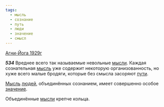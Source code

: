 ```yaml
---
tags:
  - мысль
  - сознание
  - путь
  - люди
  - значение
  - смысл
---
```


[Агни-Йога 1929г](https://127.0.0.1:4002/agni/1929)

___534___
Вреднее всего так называемые невольные [мысли](../../../tags/#[мысль](../../../tags/#мысль)). Каждая сознательная [мысль](../../../tags/#мысль) уже содержит некоторую организованность, но хуже всего малые бродяги, которые без смысла засоряют [пути](../../../tags/#путь).   

[Мысль](../../../tags/#мысль) [людей](../../../tags/#люди), объединённых сознанием, имеет совершенно особое [значение](../../../tags/#значение).   

Объединённые [мысли](../../../tags/#[мысль](../../../tags/#мысль)) крепче кольца.